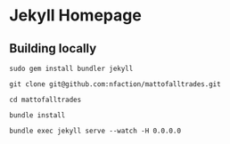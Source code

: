 # Jekyll Homepage

## Building locally

```
sudo gem install bundler jekyll

git clone git@github.com:nfaction/mattofalltrades.git

cd mattofalltrades

bundle install

bundle exec jekyll serve --watch -H 0.0.0.0
```
